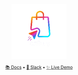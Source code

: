 <div align="center">

![Ezbuy](docs/image/ezbuy-logo.png) 

[📚 Docs](https://tabby.tabbyml.com) • [💬 Slack](https://links.tabbyml.com/join-slack) • [✨ Live Demo](https://links.tabbyml.com/live-demo)

</div>
